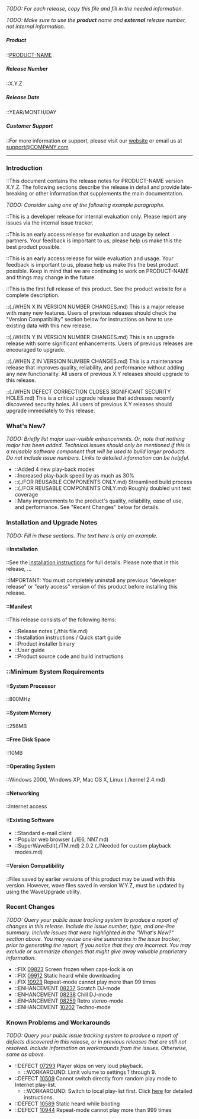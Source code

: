 <!-- markdownlint-disable-next-line first-line-h1 -->

_TODO: For each release, copy this file and fill in the needed
information._

_TODO: Make sure to use the **product** name and **external** release
number, not internal information._

##### Product

::[PRODUCT-NAME](./http://www.COMPANY.com/products/PRODUCT-NAME/.md)

##### Release Number

::X.Y.Z

##### Release Date

::YEAR/MONTH/DAY

##### Customer Support

::For more information or support, please visit our
[website](./http://www.COMPANY.com/products/PRODUCT-NAME/.md) or email us
at <support@COMPANY.com>

---

### Introduction

::This document contains the release notes for PRODUCT-NAME version X.Y.Z.
The following sections describe the release in detail and provide
late-breaking or other information that supplements the main
documentation.

_TODO: Consider using one of the following example paragraphs._

::This is a developer release for internal evaluation only. Please report
any issues via the internal issue tracker.

::This is an early access release for evaluation and usage by select
partners. Your feedback is important to us, please help us make this the
best product possible.

::This is an early access release for wide evaluation and usage. Your
feedback is important to us, please help us make this the best product
possible. Keep in mind that we are continuing to work on PRODUCT-NAME and
things may change in the future.

::This is the first full release of this product. See the product website
for a complete description.

::(./WHEN X IN VERSION NUMBER CHANGES.md) This is a major release with many new
features. Users of previous releases should check the "Version
Compatibility" section below for instructions on how to use existing
data with this new release.

::(./WHEN Y IN VERSION NUMBER CHANGES.md) This is an upgrade release with some
significant enhancements. Users of previous releases are encouraged to
upgrade.

::(./WHEN Z IN VERSION NUMBER CHANGES.md) This is a maintenance release that
improves quality, reliability, and performance without adding any new
functionality. All users of previous X.Y releases should upgrade to this
release.

::(./WHEN DEFECT CORRECTION CLOSES SIGNIFICANT SECURITY HOLES.md) This is a
critical upgrade release that addresses recently discovered security
holes. All users of previous X.Y releases should upgrade immediately to
this release.

### What's New?

_TODO: Briefly list major user-visible enhancements. Or, note that
nothing major has been added. Technical issues should only be mentioned
if this is a reusable software component that will be used to build
larger products. Do not include issue numbers. Links to detailed
information can be helpful._

- ::Added 4 new play-back modes
- ::Increased play-back speed by as much as 30%
- ::(./FOR REUSABLE COMPONENTS ONLY.md) Streamlined build process
- ::(./FOR REUSABLE COMPONENTS ONLY.md) Roughly doubled unit test coverage
- ::Many improvements to the product's quality, reliability, ease of
  use, and performance. See "Recent Changes" below for details.

### Installation and Upgrade Notes

_TODO: Fill in these sections. The text here is only an example._

#### ::Installation

::See the [installation instructions](./Installation-Guide.md) for full details.
Please note that in this release, ...

::IMPORTANT: You must completely uninstall any previous "developer
release" or "early access" version of this product before installing
this release.

#### ::Manifest

::This release consists of the following items:

- ::Release notes (./this file.md)
- ::Installation instructions / Quick start guide
- ::Product installer binary
- ::User guide
- ::Product source code and build instructions

### ::Minimum System Requirements

#### ::System Processor

::800MHz

#### ::System Memory

::256MB

#### ::Free Disk Space

::10MB

#### ::Operating System

::Windows 2000, Windows XP, Mac OS X, Linux (./kernel 2.4.md)

#### ::Networking

::Internet access

#### ::Existing Software

- ::Standard e-mail client
- ::Popular web browser (./IE6, NN7.md)
- ::SuperWaveEdit(./TM.md) 2.0.2 (./Needed for custom playback modes.md)

#### ::Version Compatibility

::Files saved by earlier versions of this product may be used with
this version. However, wave files saved in version W.Y.Z, must be
updated by using the WaveUpgrade utility.

### Recent Changes

_TODO: Query your public issue tracking system to produce a report of
changes in this release. Include the issue number, type, and one-line
summary. Include issues that were highlighted in the "What's New?"
section above. You may revise one-line summaries in the issue tracker,
prior to generating the report, if you notice that they are incorrect.
You may exclude or summarize changes that might give away valuable
proprietary information._

- ::FIX [09823](./#tbd.md) Screen frozen when caps-lock is on
- ::FIX [09912](./#tbd.md) Static heard while downloading
- ::FIX [10923](./#tbd.md) Repeat-mode cannot play more than 99 times
- ::ENHANCEMENT [08237](./#tbd.md) Scratch DJ-mode
- ::ENHANCEMENT [08238](./#tbd.md) Chill DJ-mode
- ::ENHANCEMENT [08259](./#tbd.md) Retro stereo-mode
- ::ENHANCEMENT [10202](./#tbd.md) Techno-mode

### Known Problems and Workarounds

_TODO: Query your public issue tracking system to produce a report of
defects discovered in this release, or in previous releases that are
still not resolved. Include information on workarounds from the issues.
Otherwise, same as above._

- ::DEFECT [07293](./#tbd.md) Player skips on very loud playback.
  - ::WORKAROUND: Limit volume to settings 1 through 9.
- ::DEFECT [10509](./#tbd.md) Cannot switch directly from random play mode to
  Internet play-list.
  - ::WORKAROUND: Switch to local play-list first. Click [here](./#tbd.md) for
    detailed instructions.
- ::DEFECT [10589](./#tbd.md) Static heard while booting
- ::DEFECT [10944](./#tbd.md) Repeat-mode cannot play more than 999 times
